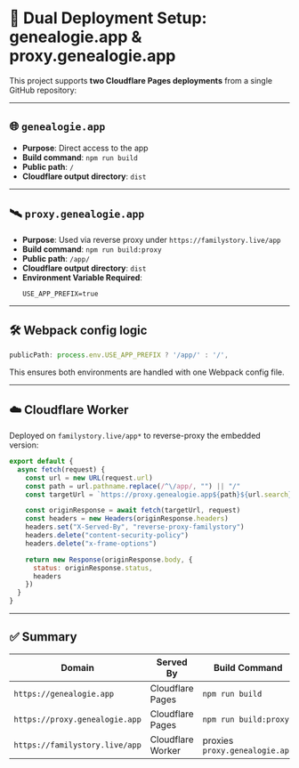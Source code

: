 
# 🔁 Dual Deployment Setup: genealogie.app & proxy.genealogie.app

This project supports **two Cloudflare Pages deployments** from a single GitHub repository:

---

## 🌐 `genealogie.app`

- **Purpose**: Direct access to the app
- **Build command**: `npm run build`
- **Public path**: `/`
- **Cloudflare output directory**: `dist`

---

## 🛰️ `proxy.genealogie.app`

- **Purpose**: Used via reverse proxy under `https://familystory.live/app`
- **Build command**: `npm run build:proxy`
- **Public path**: `/app/`
- **Cloudflare output directory**: `dist`
- **Environment Variable Required**:
  ```
  USE_APP_PREFIX=true
  ```

---

## 🛠️ Webpack config logic

```js
publicPath: process.env.USE_APP_PREFIX ? '/app/' : '/',
```

This ensures both environments are handled with one Webpack config file.

---

## ☁️ Cloudflare Worker

Deployed on `familystory.live/app*` to reverse-proxy the embedded version:

```js
export default {
  async fetch(request) {
    const url = new URL(request.url)
    const path = url.pathname.replace(/^\/app/, "") || "/"
    const targetUrl = `https://proxy.genealogie.app${path}${url.search}`

    const originResponse = await fetch(targetUrl, request)
    const headers = new Headers(originResponse.headers)
    headers.set("X-Served-By", "reverse-proxy-familystory")
    headers.delete("content-security-policy")
    headers.delete("x-frame-options")

    return new Response(originResponse.body, {
      status: originResponse.status,
      headers
    })
  }
}
```

---

## ✅ Summary

| Domain                     | Served By            | Build Command        |
|---------------------------|----------------------|----------------------|
| `https://genealogie.app`  | Cloudflare Pages     | `npm run build`      |
| `https://proxy.genealogie.app` | Cloudflare Pages | `npm run build:proxy` |
| `https://familystory.live/app` | Cloudflare Worker | proxies `proxy.genealogie.app` |

